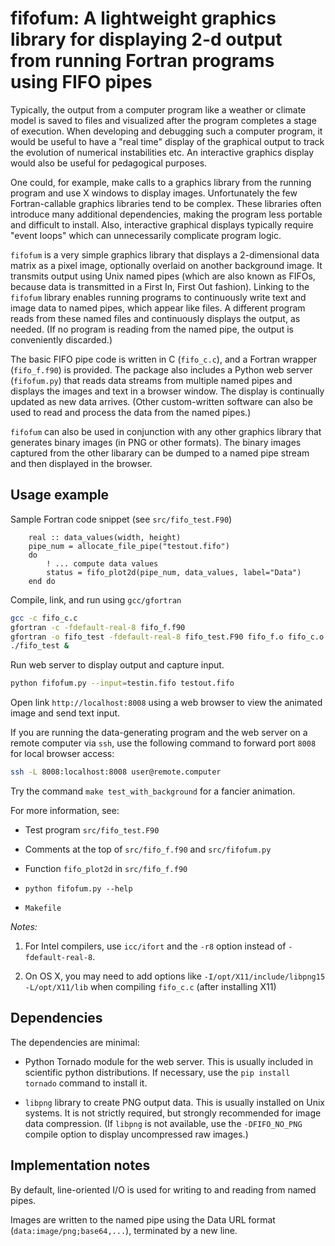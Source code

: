 # fifofum: A lightweight graphics library for displaying 2-d output from running Fortran programs using FIFO pipes

Typically, the output from a computer program like a weather or climate model is saved to files and visualized after the program completes
a stage of execution. When developing and debugging such a computer program, it would be useful to have a "real time" display of the graphical output
to track the evolution of numerical instabilities etc. An interactive
graphics display would also be useful for pedagogical purposes.

One could, for example, make calls to a graphics library from the
running program and use X windows to display images. Unfortunately
the few Fortran-callable graphics libraries tend to be
complex. These libraries often introduce  many additional
dependencies, making the program less portable and difficult to install.
Also, interactive graphical displays typically require "event loops" which can unnecessarily complicate program logic.

`fifofum` is a very simple graphics library that displays a
2-dimensional data matrix as a pixel image, optionally overlaid on another
background image. It transmits output using Unix named pipes (which are also known as FIFOs, because data is transmitted in a
First In, First Out fashion).  Linking to the `fifofum` library enables running programs to continuously
write text and image data to named pipes, which appear like files.
A different program reads from these named files and continuously displays the output, as needed.
(If no program is reading from the named pipe, the output is conveniently discarded.)

The basic FIFO pipe code is written in C (`fifo_c.c`), and a Fortran wrapper (`fifo_f.f90`) is provided. 
The package also includes a Python web server (`fifofum.py`) that reads data streams from multiple named pipes
and displays the images and text in a browser window. The display is continually updated as new data arrives.
(Other custom-written software can also be used to read and process the data from the named pipes.)

`fifofum` can also be used in conjunction with any other graphics library that
generates binary images (in PNG or other formats). The binary images
captured from the other libarary can be dumped to a named pipe stream
and then displayed in the browser.

## Usage example


Sample Fortran code snippet (see `src/fifo_test.F90`)

```FORTRAN
    real :: data_values(width, height)
    pipe_num = allocate_file_pipe("testout.fifo")
    do
	    ! ... compute data values
        status = fifo_plot2d(pipe_num, data_values, label="Data")
    end do
```
	
Compile, link, and run using `gcc/gfortran`

```sh
gcc -c fifo_c.c
gfortran -c -fdefault-real-8 fifo_f.f90
gfortran -o fifo_test -fdefault-real-8 fifo_test.F90 fifo_f.o fifo_c.o -lpng
./fifo_test &
```

Run web server to display output and capture input.

```sh
python fifofum.py --input=testin.fifo testout.fifo
```

Open link `http://localhost:8008` using a web browser to view the animated image and send text input.

If you are running the data-generating program and the web server on a remote computer via `ssh`, use the following
command to forward port `8008` for local browser access:

```sh
ssh -L 8008:localhost:8008 user@remote.computer
```

Try the command `make test_with_background` for a fancier animation.

For more information, see:

 - Test program `src/fifo_test.F90`

 - Comments at the top of `src/fifo_f.f90` and `src/fifofum.py`

 - Function `fifo_plot2d` in  ``src/fifo_f.f90``

 - `python fifofum.py --help`

- `Makefile`



*Notes:*

1. For Intel compilers, use `icc/ifort` and the `-r8` option instead of `-fdefault-real-8`.
 
2. On OS X, you may need to add options like `-I/opt/X11/include/libpng15 -L/opt/X11/lib` when compiling `fifo_c.c` (after installing X11)


## Dependencies

The dependencies are minimal:

 * Python Tornado module for the web server. This is usually included
   in scientific python distributions. If necessary, use the 
   `pip install tornado` command to install it.

 * `libpng` library to create PNG output data. This is usually
   installed on Unix systems. It is not strictly required, but
   strongly recommended for image data compression.
   (If `libpng` is not available, use the `-DFIFO_NO_PNG`
   compile option to display uncompressed raw images.)


## Implementation notes

By default, line-oriented I/O is used for writing to and reading from named pipes.

Images are written to the named pipe using the Data URL format (`data:image/png;base64,...`), terminated by a new line.


